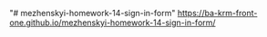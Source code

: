 "# mezhenskyi-homework-14-sign-in-form"
https://ba-krm-front-one.github.io/mezhenskyi-homework-14-sign-in-form/
